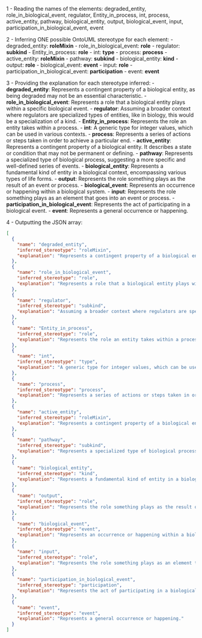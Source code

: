 1 - Reading the names of the elements:
degraded_entity, role_in_biological_event, regulator, Entity_in_process, int, process, active_entity, pathway, biological_entity, output, biological_event, input, participation_in_biological_event, event

2 - Inferring ONE possible OntoUML stereotype for each element:
    - degraded_entity: **roleMixin**
    - role_in_biological_event: **role**
    - regulator: **subkind**
    - Entity_in_process: **role**
    - int: **type**
    - process: **process**
    - active_entity: **roleMixin**
    - pathway: **subkind**
    - biological_entity: **kind**
    - output: **role**
    - biological_event: **event**
    - input: **role**
    - participation_in_biological_event: **participation**
    - event: **event**

3 - Providing the explanation for each stereotype inferred:
    - **degraded_entity**: Represents a contingent property of a biological entity, as being degraded may not be an essential characteristic.
    - **role_in_biological_event**: Represents a role that a biological entity plays within a specific biological event.
    - **regulator**: Assuming a broader context where regulators are specialized types of entities, like in biology, this would be a specialization of a kind.
    - **Entity_in_process**: Represents the role an entity takes within a process.
    - **int**: A generic type for integer values, which can be used in various contexts.
    - **process**: Represents a series of actions or steps taken in order to achieve a particular end.
    - **active_entity**: Represents a contingent property of a biological entity. It describes a state or condition that may not be permanent or defining.
    - **pathway**: Represents a specialized type of biological process, suggesting a more specific and well-defined series of events.
    - **biological_entity**: Represents a fundamental kind of entity in a biological context, encompassing various types of life forms.
    - **output**: Represents the role something plays as the result of an event or process.
    - **biological_event**: Represents an occurrence or happening within a biological system.
    - **input**: Represents the role something plays as an element that goes into an event or process.
    - **participation_in_biological_event**: Represents the act of participating in a biological event.
    - **event**: Represents a general occurrence or happening.

4 - Outputting the JSON array:
```json
[
  {
    "name": "degraded_entity",
    "inferred_stereotype": "roleMixin",
    "explanation": "Represents a contingent property of a biological entity, as being degraded may not be an essential characteristic."
  },
  {
    "name": "role_in_biological_event",
    "inferred_stereotype": "role",
    "explanation": "Represents a role that a biological entity plays within a specific biological event."
  },
  {
    "name": "regulator",
    "inferred_stereotype": "subkind",
    "explanation": "Assuming a broader context where regulators are specialized types of entities, like in biology, this would be a specialization of a kind."
  },
  {
    "name": "Entity_in_process",
    "inferred_stereotype": "role",
    "explanation": "Represents the role an entity takes within a process."
  },
  {
    "name": "int",
    "inferred_stereotype": "type",
    "explanation": "A generic type for integer values, which can be used in various contexts."
  },
  {
    "name": "process",
    "inferred_stereotype": "process",
    "explanation": "Represents a series of actions or steps taken in order to achieve a particular end."
  },
  {
    "name": "active_entity",
    "inferred_stereotype": "roleMixin",
    "explanation": "Represents a contingent property of a biological entity. It describes a state or condition that may not be permanent or defining."
  },
  {
    "name": "pathway",
    "inferred_stereotype": "subkind",
    "explanation": "Represents a specialized type of biological process, suggesting a more specific and well-defined series of events."
  },
  {
    "name": "biological_entity",
    "inferred_stereotype": "kind",
    "explanation": "Represents a fundamental kind of entity in a biological context, encompassing various types of life forms."
  },
  {
    "name": "output",
    "inferred_stereotype": "role",
    "explanation": "Represents the role something plays as the result of an event or process."
  },
  {
    "name": "biological_event",
    "inferred_stereotype": "event",
    "explanation": "Represents an occurrence or happening within a biological system."
  },
  {
    "name": "input",
    "inferred_stereotype": "role",
    "explanation": "Represents the role something plays as an element that goes into an event or process."
  },
  {
    "name": "participation_in_biological_event",
    "inferred_stereotype": "participation",
    "explanation": "Represents the act of participating in a biological event."
  },
  {
    "name": "event",
    "inferred_stereotype": "event",
    "explanation": "Represents a general occurrence or happening."
  }
]
```
